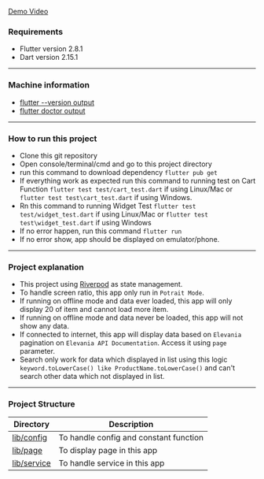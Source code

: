 [Demo Video](assets/demo.mp4)


###  Requirements
- Flutter version 2.8.1
- Dart version 2.15.1
___
### Machine information
- [flutter --version output](assets/flutter_version.png)
- [flutter doctor output](assets/flutter_doctor.png)
___
### How to run this project
- Clone this git repository
- Open console/terminal/cmd and go to this project directory
- run this command to download dependency `flutter pub get`
- If everything work as expected run this command to running test on Cart Function `flutter test test/cart_test.dart` if using Linux/Mac or `flutter test test\cart_test.dart` if using Windows.
- Rn this command to running Widget Test `flutter test test/widget_test.dart` if using Linux/Mac or `flutter test test\widget_test.dart` if using Windows
- If no error happen, run this command `flutter run`
- If no error show, app should be displayed on emulator/phone.
___
### Project explanation
- This project using [Riverpod](https://riverpod.dev/) as state management.
- To handle screen ratio, this app only run in `Potrait Mode`.
- If running on offline mode and data ever loaded, this app will only display 20 of item and cannot load more item.
- If running on offline mode and data never be loaded, this app will not show any data.
- If connected to internet, this app will display data based on `Elevania` pagination on `Elevania API Documentation`. Access it using `page` parameter.
- Search only work for data which displayed in list using this logic `keyword.toLowerCase() like ProductName.toLowerCase()` and can't search other data which not displayed in list.
___
### Project Structure
|Directory|Description|
|--|--|
| [lib/config](lib/config) | To handle config and constant function |
| [lib/page](lib/page) | To display page in this app |
| [lib/service](lib/service) | To handle service in this app |

